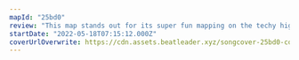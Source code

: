 ```yaml
---
mapId: "25bd0"
review: "This map stands out for its super fun mapping on the techy higher difficulties,  engaging lower diffs and very nice light show! With a full spread ranging from 2.13 to 7.82 nps, it definitely has something for everybody!"
startDate: "2022-05-18T07:15:12.000Z"
coverUrlOverwrite: https://cdn.assets.beatleader.xyz/songcover-25bd0-cover.jpg
---
```

